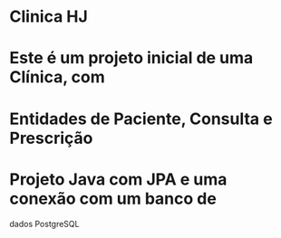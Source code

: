 # Clinica HJ 

# Este é um projeto inicial de uma Clínica, com 
# Entidades de Paciente, Consulta e Prescrição
# Projeto Java com JPA e uma conexão com um banco de 
dados PostgreSQL
